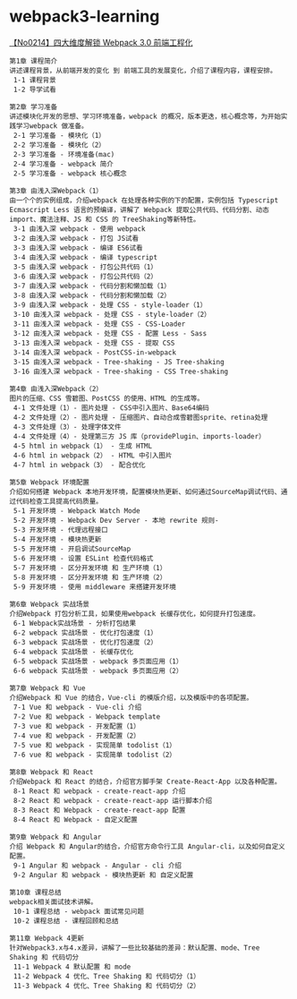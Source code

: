 # webpack3-learning
[【No0214】四大维度解锁 Webpack 3.0 前端工程化](https://coding.imooc.com/class/171.html)





	第1章 课程简介
	讲述课程背景，从前端开发的变化 到 前端工具的发展变化，介绍了课程内容，课程安排。
	 1-1 课程背景
	 1-2 导学试看
	 
	第2章 学习准备
	讲述模块化开发的思想、学习环境准备，webpack 的概况，版本更迭，核心概念等，为开始实践学习webpack 做准备。
	 2-1 学习准备 - 模块化（1）
	 2-2 学习准备 - 模块化（2）
	 2-3 学习准备 - 环境准备(mac)
	 2-4 学习准备 - webpack 简介
	 2-5 学习准备 - webpack 核心概念
	 
	第3章 由浅入深Webpack（1）
	由一个个的实例组成，介绍webpack 在处理各种实例的下的配置，实例包括 Typescript Ecmascript Less 语言的预编译，讲解了 Webpack 提取公共代码、代码分割、动态import、魔法注释、JS 和 CSS 的 TreeShaking等新特性。
	 3-1 由浅入深 webpack - 使用 webpack
	 3-2 由浅入深 webpack - 打包 JS试看
	 3-3 由浅入深 webpack - 编译 ES6试看
	 3-4 由浅入深 webpack - 编译 typescript
	 3-5 由浅入深 webpack - 打包公共代码（1）
	 3-6 由浅入深 webpack - 打包公共代码（2）
	 3-7 由浅入深 webpack - 代码分割和懒加载（1）
	 3-8 由浅入深 webpack - 代码分割和懒加载（2）
	 3-9 由浅入深 webpack - 处理 CSS - style-loader（1）
	 3-10 由浅入深 webpack - 处理 CSS - style-loader（2）
	 3-11 由浅入深 webpack - 处理 CSS - CSS-Loader
	 3-12 由浅入深 webpack - 处理 CSS - 配置 Less - Sass
	 3-13 由浅入深 webpack - 处理 CSS - 提取 CSS
	 3-14 由浅入深 webpack - PostCSS-in-webpack
	 3-15 由浅入深 webpack - Tree-shaking - JS Tree-shaking
	 3-16 由浅入深 webpack - Tree-shaking - CSS Tree-shaking
	 
	第4章 由浅入深Webpack（2）
	图片的压缩、CSS 雪碧图、PostCSS 的使用、HTML 的生成等。
	 4-1 文件处理（1）- 图片处理 - CSS中引入图片、Base64编码
	 4-2 文件处理（2）- 图片处理 - 压缩图片、自动合成雪碧图sprite、retina处理
	 4-3 文件处理（3）- 处理字体文件
	 4-4 文件处理（4）- 处理第三方 JS 库（providePlugin、imports-loader）
	 4-5 html in webpack（1） - 生成 HTML
	 4-6 html in webpack（2） - HTML 中引入图片
	 4-7 html in webpack（3） - 配合优化
	 
	第5章 Webpack 环境配置
	介绍如何搭建 Webpack 本地开发环境，配置模块热更新、如何通过SourceMap调试代码、通过代码检查工具提高代码质量。
	 5-1 开发环境 - Webpack Watch Mode
	 5-2 开发环境 - Webpack Dev Server - 本地 rewrite 规则-
	 5-3 开发环境 - 代理远程接口
	 5-4 开发环境 - 模块热更新
	 5-5 开发环境 - 开启调试SourceMap
	 5-6 开发环境 - 设置 ESLint 检查代码格式
	 5-7 开发环境 - 区分开发环境 和 生产环境（1）
	 5-8 开发环境 - 区分开发环境 和 生产环境（2）
	 5-9 开发环境 - 使用 middleware 来搭建开发环境
	 
	第6章 Webpack 实战场景
	介绍Webpack 打包分析工具，如果使用webpack 长缓存优化，如何提升打包速度。
	 6-1 Webpack实战场景 - 分析打包结果
	 6-2 webpack 实战场景 - 优化打包速度（1）
	 6-3 webpack 实战场景 - 优化打包速度（2）
	 6-4 webpack 实战场景 - 长缓存优化
	 6-5 webpack 实战场景 - webpack 多页面应用（1）
	 6-6 webpack 实战场景 - webpack 多页面应用（2）
	 
	第7章 Webpack 和 Vue
	介绍Webpack 和 Vue 的结合，Vue-cli 的模版介绍，以及模版中的各项配置。
	 7-1 Vue 和 webpack - Vue-cli 介绍
	 7-2 Vue 和 webpack - Webpack template
	 7-3 vue 和 webpack - 开发配置（1）
	 7-4 vue 和 webpack - 开发配置（2）
	 7-5 vue 和 webpack - 实现简单 todolist（1）
	 7-6 vue 和 webpack - 实现简单 todolist（2）
	 
	第8章 Webpack 和 React
	介绍Webpack 和 React 的结合，介绍官方脚手架 Create-React-App 以及各种配置。
	 8-1 React 和 webpack - create-react-app 介绍
	 8-2 React 和 webpack - create-react-app 运行脚本介绍
	 8-3 React 和 Webpack - create-react-app 配置
	 8-4 React 和 Webpack - 自定义配置
	 
	第9章 Webpack 和 Angular
	介绍 Webpack 和 Angular的结合，介绍官方命令行工具 Angular-cli，以及如何自定义配置。
	 9-1 Angular 和 webpack - Angular - cli 介绍
	 9-2 Angular 和 webpack - 模块热更新 和 自定义配置
	 
	第10章 课程总结
	webpack相关面试技术讲解。
	 10-1 课程总结 - webpack 面试常见问题
	 10-2 课程总结 - 课程回顾和总结
	 
	第11章 Webpack 4更新
	针对Webpack3.x与4.x差异，讲解了一些比较基础的差异：默认配置、mode、Tree Shaking 和 代码切分
	 11-1 Webpack 4 默认配置 和 mode
	 11-2 Webpack 4 优化、Tree Shaking 和 代码切分（1）
	 11-3 Webpack 4 优化、Tree Shaking 和 代码切分（2）